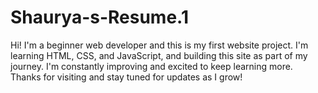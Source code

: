 # Shaurya-s-Resume.1
Hi! I'm a beginner web developer and this is my first website project. I'm learning HTML, CSS, and JavaScript, and building this site as part of my journey. I'm constantly improving and excited to keep learning more. Thanks for visiting and stay tuned for updates as I grow!
